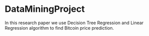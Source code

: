 # DataMiningProject
In this research paper we use Decision Tree Regression and Linear Regression algorithm to find Bitcoin price prediction.

